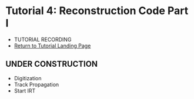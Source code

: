 Tutorial 4: Reconstruction Code Part I
======================================

- TUTORIAL RECORDING
- [Return to Tutorial Landing Page](README.md)

## UNDER CONSTRUCTION

- Digitization
- Track Propagation
- Start IRT
